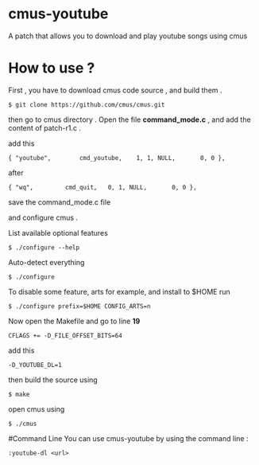 # cmus-youtube
A patch that allows you to download and play youtube songs using cmus

# How to use ?
First , you have to download cmus code source , and build them .

    $ git clone https://github.com/cmus/cmus.git
    
then go to cmus directory . Open the file <b>command_mode.c</b> , and add the content of patch-r1.c .

add this

    { "youtube",		cmd_youtube,	1, 1, NULL,		  0, 0 },
    
after 

    { "wq",			cmd_quit,	0, 1, NULL,		  0, 0 },
    
save the command_mode.c file

and configure cmus .

List available optional features

    $ ./configure --help

Auto-detect everything

    $ ./configure

To disable some feature, arts for example, and install to $HOME run

    $ ./configure prefix=$HOME CONFIG_ARTS=n
    
Now open the Makefile and go to line <b>19</b>

    CFLAGS += -D_FILE_OFFSET_BITS=64
    
add this 
    
    -D_YOUTUBE_DL=1
    
then build the source using 

    $ make 
    
open cmus using 

    $ ./cmus
  
#Command Line
You can use cmus-youtube by using the command line : 

    :youtube-dl <url>
    


